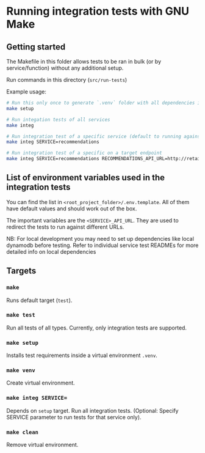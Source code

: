 # Running integration tests with GNU Make

## Getting started

The Makefile in this folder allows tests to be ran in bulk (or by service/function) without any additional setup.

Run commands in this directory (`src/run-tests`)

Example usage:

```sh
# Run this only once to generate `.venv` folder with all dependencies in all `integ` folders
make setup 

# Run integation tests of all services
make integ

# Run integration test of a specific service (default to running against local Docker container)
make integ SERVICE=recommendations

# Run integration test of a specific on a target endpoint
make integ SERVICE=recommendations RECOMMENDATIONS_API_URL=http://retai-LoadB-xxx-yyy.us-west-2.elb.amazonaws.com
```

## List of environment variables used in the integration tests

You can find the list in `<root_project_folder>/.env.template`. All of them have default values and should work out of the box.

The important variables are the `<SERVICE>_API_URL`. They are used to redirect the tests to run against different URLs.

NB: For local development you may need to set up dependencies like local dynamodb before testing. Refer to individual service test READMEs for more detailed info on local dependencies

## Targets

### `make`

Runs default target (`test`).

### `make test`

Run all tests of all types. Currently, only integration tests are supported.

### `make setup`

Installs test requirements inside a virtual environment `.venv`.

### `make venv`

Create virtual environment.

### `make integ SERVICE=`

Depends on `setup` target. Run all integration tests. (Optional: Specify SERVICE parameter to run tests for that service only).

### `make clean`

Remove virtual environment.
